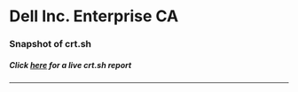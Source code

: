 # Dell Inc. Enterprise CA
### Snapshot of crt.sh
##### Click [here](https://crt.sh/?q=9CCDE011FF619C321DFE8D6490CD8DE13867D193A9B5EE6A6F5AC40F61D711C5) for a live crt.sh report

---

